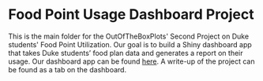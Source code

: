 # Food Point Usage Dashboard Project

This is the main folder for the OutOfTheBoxPlots' Second Project on Duke 
students' Food Point Utilization. Our goal is to build a Shiny dashboard app 
that takes Duke students’ food plan data and generates a report on their usage. 
Our dashboard app can be found [here](http://mralph15.shinyapps.io/dashboard).
A write-up of the project can be found as a tab on the dashboard. 

